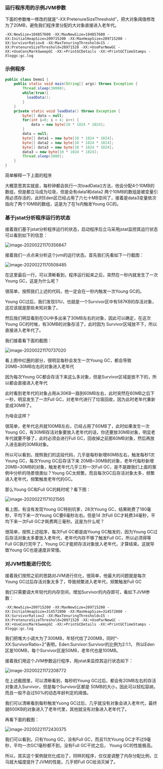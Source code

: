 ### 运行程序用的示例JVM参数

下面的参数唯一修改的就是“-XX:PretenureSizeThreshold”，把大对象阈值修改为了20MB，避免我们程序里分配的大对象直接进入老年代。

```
-XX:NewSize=104857600 -XX:MaxNewSize=104857600 -XX:InitialHeapSize=209715200 -XX:MaxHeapSize=209715200 - XX:SurvivorRatio=8 -XX:MaxTenuringThreshold=15 -XX:PretenureSizeThreshold=20971520 -XX:+UseParNewGC - XX:+UseConcMarkSweepGC -XX:+PrintGCDetails -XX:+PrintGCTimeStamps -Xloggc:gc.log
```

### 示例程序

```java
public class Demo1 {
    public static void main(String[] args) throws Exception {
        Thread.sleep(30000);
        while(true){
          loadData();
        }
    } 
    private static void loadData() throws Exception {
        byte[] data = null;
        for(int i=0; i < 4; i++) {
            data = new byte[10 * 1024 * 1024];
        }
        data = null;
        byte[] data1 = new byte[10 * 1024 * 1024];
        byte[] data2 = new byte[10 * 1024 * 1024];
        byte[] data3 = new byte[10 * 1024 * 1024];
        data3 = new byte[10 * 1024 * 1024];
        Thread.sleep(1000);
    }
}
```

简单解释一下上面的程序

大概意思其实就是，每秒钟都会执行一次loadData()方法，他会分配4个10MB的数组，但是都立马成为垃圾，但是会有data1和data2 两个10MB的数组是被变量引用必须存活的，此时Eden区已经占用了六七十MB空间了，接着是data3变量依次指向了两个10MB的数组，这是为了在1s内触发Young GC的。

### 基于jstat分析程序运行的状态

接着我们基于jstat分析程序运行的状态，启动程序后立马采用jstat监控其运行状态可以看到如下的信息：

![image-20200221170356847](E:/SoftProject/learn-docs/jvm/image/image-20200221170356847.jpg)

接着我们一点点来分析这个jvm的运行状态。首先我们先看如下一行截图：

![image-20200221170508485](E:/SoftProject/learn-docs/jvm/image/image-20200221170508485.jpg)

在这里最后一行，可以清晰看到，程序运行起来之后，突然在一秒内就发生了一次Young GC，这是为什么呢？

很简单，按照我们上述的代码，他一定会在一秒内触发一次Young GC的。

Young GC过后，我们发现S1U，也就是一个Survivor区中有587KB的存活对象，这应该就是那些未知对象了。

然后我们明显看到在OU中多出来了30MB左右的对象，因此可以确定，在这次Young GC的时候，有30MB的对象存活了，此时因为 Survivor区域放不下，所以直接进入老年代了。

我们接着看下面的截图：

![image-20200221170737020](E:\SoftProject\learn-docs\jvm\image\image-20200221170706702.jpg)

看上图中红圈的部分，很明显每秒会发生一次Young GC，都会导致20MB~30MB左右的对象进入老年代

因为每次Young GC都会存活下来这么多对象，但是Survivor区域是放不下的，所以都会直接进入老年代

此时看到老年代的对象占用从30KB一路到60MB左右，此时突然在60MB之后下一秒，明显发生了一次Full GC，对老年代进行了垃圾回收，因为此时老年代重新变成30MB了。

为啥会这样？

很简单，老年代总共就100MB左右，已经占用了60MB了，此时如果发生一次Young GC，有30MB存活对象要放入老年代的话，你还要放30MB对象，明显老年代就要不够了，此时必须会进行Full GC，回收掉之前那60MB对象，然后再放入进去新的30MB对象。

所以可以看到，按照我们的这段代码，几乎是每秒新增80MB左右，触发每秒1次Young GC，每次Young GC后存活下来 20MB~30MB的对象，老年代每秒新增20MB~30MB的对象，触发老年代几乎三秒一次Full GC，是不是跟我们上面的案例中分析的场景很类似？Young GC太频繁，而且每次GC后存活对象太多，频繁进入老年代，频繁触发老年代的GC。

那么Young GC和Full GC的耗时呢？看下图：

![image-20200221171021565](E:/SoftProject/learn-docs/jvm/image/image-20200221171021565.jpg)

看上图，有没有发现Young GC特别坑爹，28次Young GC，结果耗费了180毫秒，平均下来一次Young GC要6毫秒左右。但是14 次Full GC才耗费34毫秒，平均下来一次Full GC才耗费两三毫秒。这是为什么呢？

很简单，按照上述程序，每次Full GC都是由Young GC触发的，因为Young GC过后存活对象太多要放入老年代，老年代内存不够了触发Full GC，所以必须得等Full GC执行完毕了，Young GC才能把存活对象放入老年代，才算结束。这就导致Young GC也是速度非常慢。

### 对JVM性能进行优化

接着我们按照之前的思路对JVM进行优化，很简单，他最大的问题就是每次Young GC过后存活对象太多了，导致频繁进入老年代，频繁触发Full GC

我们只需要调大年轻代的内存空间，增加Survivor的内存即可，看如下JVM参数：

```
-XX:NewSize=209715200 -XX:MaxNewSize=209715200 -XX:InitialHeapSize=314572800 -XX:MaxHeapSize=314572800 - XX:SurvivorRatio=2 -XX:MaxTenuringThreshold=15 -XX:PretenureSizeThreshold=20971520 -XX:+UseParNewGC - XX:+UseConcMarkSweepGC -XX:+PrintGCDetails -XX:+PrintGCTimeStamps -Xloggc:gc.log
```

我们把堆大小调大为了300MB，年轻代给了200MB，同时“-XX:SurvivorRatio=2”表明，Eden:Survivor:Survivor的比例为2:1:1， 所以Eden区是100MB，每个Survivor区是50MB，老年代也是100MB。

接着我们用这个JVM参数运行程序，用jstat来监控其运行状态如下：

![image-20200221172208772](E:/SoftProject/learn-docs/jvm/image/image-20200221172208772.jpg)

在上述截图里，可以清晰看到，每秒的Young GC过后，都会有20MB左右的存活对象进入Survivor，但是每个Survivor区都是 50MB的大小，因此可以轻松容纳，而且一般不会过50%的动态年龄判定的阈值。

我们可以清晰看到每秒触发Yuong GC过后，几乎就没有对象会进入老年代，最终就600KB的对象进入了老年代里，其他就没有对象进入老年代了。

再看下面的截图：

![image-20200221172430375](E:/SoftProject/learn-docs/jvm/image/image-20200221172430375.jpg)

我们可以看到，只有Young GC，没有Full GC，而且11次Young GC才不过9毫秒，平均一次GC1毫秒都不到，没有Full GC干扰之后， Young GC的性能极高。

所以，其实这个案例就优化成功了，同样的程序，仅仅是调整了内存分配比例，立马就大幅度提升了JVM的性能，几乎把Full GC给消灭掉了。